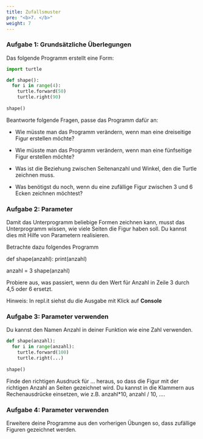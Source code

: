 ```yaml
---
title: Zufallsmuster
pre: "<b>7. </b>"
weight: 7
---
```


### Aufgabe 1: Grundsätzliche Überlegungen

Das folgende Programm erstellt eine Form:

```python
import turtle

def shape():
  for i in range(4):
    turtle.forward(50)
    turtle.right(90)
 
shape()
```

Beantworte folgende Fragen, passe das Programm dafür an:

  * Wie müsste man das Programm verändern, wenn man eine dreiseitige Figur erstellen möchte?

  * Wie müsste man das Programm verändern, wenn man eine fünfseitige Figur erstellen möchte?

  * Was ist die Beziehung zwischen Seitenanzahl und Winkel, den die Turtle zeichnen muss.

  * Was benötigst du noch, wenn du eine zufällige Figur zwischen 3 und 6 Ecken zeichnen möchtest?

### Aufgabe 2: Parameter

Damit das Unterprogramm beliebige Formen zeichnen kann, musst das Unterprogramm wissen, wie viele Seiten die Figur haben soll. Du kannst dies mit Hilfe von Parametern realisieren.

Betrachte dazu folgendes Programm

def shape(anzahl):
    print(anzahl)
    
anzahl = 3
shape(anzahl)


Probiere aus, was passiert, wenn du den Wert für Anzahl in Zeile 3 durch 4,5 oder 6 ersetzt.

Hinweis: In repl.it siehst du die Ausgabe mit Klick auf **Console**

### Aufgabe 3: Parameter verwenden 

Du kannst den Namen Anzahl in deiner Funktion wie eine Zahl verwenden.

```python
def shape(anzahl):
  for i in range(anzahl):
    turtle.forward(100)
    turtle.right(...)
 
shape()
```

Finde den richtigen Ausdruck für ... heraus, so dass die Figur mit der richtigen Anzahl an Seiten gezeichnet wird. Du kannst in die Klammern aus Rechenausdrücke einsetzen, wie z.B. anzahl*10,  anzahl / 10, .... 

### Aufgabe 4: Parameter verwenden

Erweitere deine Programme aus den vorherigen Übungen so, dass zufällige Figuren gezeichnet werden.